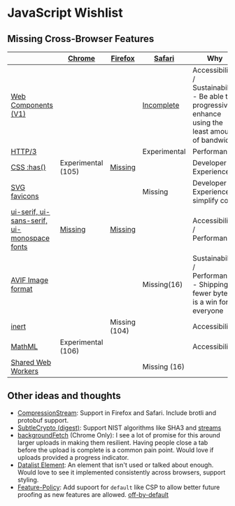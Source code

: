 # JavaScript Wishlist

## Missing Cross-Browser Features

|                                                             | [Chrome](https://bugs.chromium.org/p/chromium/issues/list) | [Firefox](https://bugzilla.mozilla.org/) | [Safari](https://bugs.webkit.org/) | Why
|-------------------------------------------------------------|--------------------|---------------|---------------|-------------
|[Web Components (V1)](https://caniuse.com/custom-elementsv1) |                    |               | [Incomplete](https://bugs.webkit.org/show_bug.cgi?id=182671) | Accessibility / Sustainability - Be able to progressively enhance using the least amount of bandwidth
|[HTTP/3](https://caniuse.com/http3)                          |                    |               | Experimental  | Performance
|[CSS :has()](https://caniuse.com/css-has)                    | Experimental (105) | [Missing](https://bugzilla.mozilla.org/show_bug.cgi?id=418039) |               | Developer Experience
|[SVG favicons](https://caniuse.com/link-icon-svg)            |                    |               | Missing       | Developer Experience - simplify code
|[ui-serif, ui-sans-serif, ui-monospace fonts](https://caniuse.com/extended-system-fonts) | [Missing](https://bugs.chromium.org/p/chromium/issues/detail?id=1240117) | [Missing](https://bugzilla.mozilla.org/show_bug.cgi?id=1598879) |               | Accessibility / Performance
|[AVIF Image format](https://caniuse.com/avif)                |                    |               | Missing(16)   | Sustainability / Performance - Shipping fewer bytes is a win for everyone
|[inert](https://caniuse.com/mdn-api_htmlelement_inert)       |                    | Missing (104) |               | Accessibility
|[MathML](https://caniuse.com/mathml)                         | Experimental (106) |               |               | Accessibility
|[Shared Web Workers](https://caniuse.com/sharedworkers)      |                    |               | Missing (16)  | 

## Other ideas and thoughts
- [CompressionStream](https://caniuse.com/?search=CompressionStream): Support in Firefox and Safari. Include brotli and protobuf support.
- [SubtleCrypto (digest)](https://caniuse.com/mdn-api_subtlecrypto_digest): Support NIST algorithms like SHA3 and [streams](https://github.com/w3c/webcrypto/issues/73)
- [backgroundFetch](https://caniuse.com/mdn-api_serviceworkerregistration_backgroundfetch) (Chrome Only): I see a lot of promise for this around larger uploads in making them resilient. Having people close a tab before the upload is complete is a common pain point. Would love if uploads provided a progress indicator.
- [Datalist Element](https://caniuse.com/datalist): An element that isn't used or talked about enough. Would love to see it implemented consistently across browsers, support styling.
- [Feature-Policy](https://caniuse.com/feature-policy): Add supoort for `default` like CSP to allow better future proofing as new features are allowed. [off-by-default](https://paul.kinlan.me/the-off-by-default-web/)
